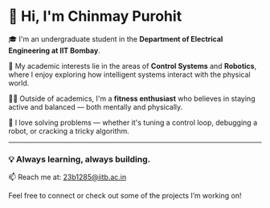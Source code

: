 # 👋 Hi, I'm Chinmay Purohit

🎓 I'm an undergraduate student in the **Department of Electrical Engineering at IIT Bombay**.

🔬 My academic interests lie in the areas of **Control Systems** and **Robotics**, where I enjoy exploring how intelligent systems interact with the physical world.

🏋️‍♂️ Outside of academics, I'm a **fitness enthusiast** who believes in staying active and balanced — both mentally and physically.

🧠 I love solving problems — whether it's tuning a control loop, debugging a robot, or cracking a tricky algorithm.

---

### 💡 Always learning, always building.

📫 Reach me at: [23b1285@iitb.ac.in](mailto:23b1285@iitb.ac.in)

Feel free to connect or check out some of the projects I’m working on!
